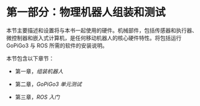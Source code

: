 # 第一部分：物理机器人组装和测试

本节主要描述和设置将与本书一起使用的硬件。机械部件，包括传感器和执行器、微控制器和嵌入式计算机，是任何移动机器人的核心硬件特性。将包括运行 GoPiGo3 与 ROS 所需的软件的安装说明。

本节包含以下章节：

+   第一章，*组装机器人*

+   第二章，*GoPiGo3 单元测试*

+   第三章，*ROS 入门*
